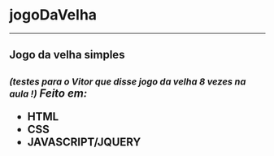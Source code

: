 # jogoDaVelha
<hr>
<h2>Jogo da velha simples<h2>
  <small><i>(testes para o <strong>Vitor</strong> que disse jogo da velha 8 vezes na aula !)</i></small>
<i>Feito em:</i>
  <ul>
    <li>HTML</li>
    <li>CSS</li>
    <li>JAVASCRIPT/JQUERY</li>
  </ul>    
